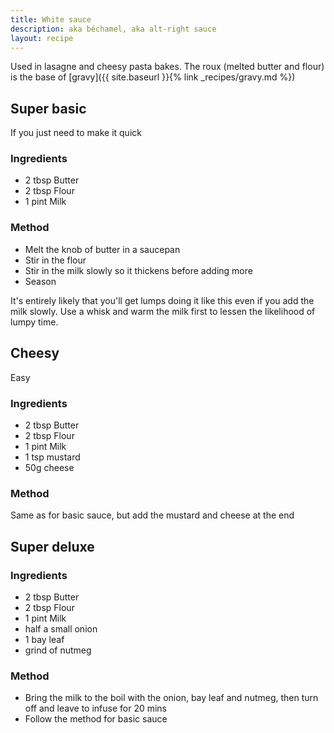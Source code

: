 ```yaml
---
title: White sauce
description: aka béchamel, aka alt-right sauce
layout: recipe
---
```

Used in lasagne and cheesy pasta bakes. The roux (melted butter and flour) is the base of [gravy]({{ site.baseurl }}{% link _recipes/gravy.md %})

## Super basic

If you just need to make it quick

### Ingredients

- 2 tbsp Butter
- 2 tbsp Flour
- 1 pint Milk

### Method
- Melt the knob of butter in a saucepan
- Stir in the flour
- Stir in the milk slowly so it thickens before adding more
- Season

It's entirely likely that you'll get lumps doing it like this even if you add the milk slowly. Use a whisk and warm the milk first to lessen the likelihood of lumpy time.

## Cheesy

Easy

### Ingredients

- 2 tbsp Butter
- 2 tbsp Flour
- 1 pint Milk
- 1 tsp mustard
- 50g cheese

### Method

Same as for basic sauce, but add the mustard and cheese at the end

## Super deluxe

### Ingredients

- 2 tbsp Butter
- 2 tbsp Flour
- 1 pint Milk
- half a small onion
- 1 bay leaf
- grind of nutmeg

### Method

- Bring the milk to the boil with the onion, bay leaf and nutmeg, then turn off and leave to infuse for 20 mins
- Follow the method for basic sauce
